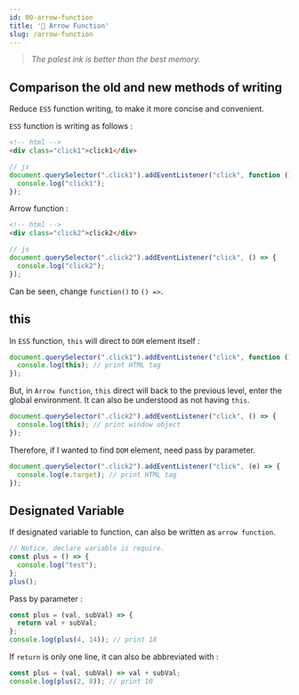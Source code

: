 ```yaml
---
id: 00-arrow-function
title: '📜 Arrow Function'
slug: /arrow-function
---
```


> _The palest ink is better than the best memory._

## Comparison the old and new methods of writing

Reduce `ES5` function writing, to make it more concise and convenient.

`ES5` function is writing as follows :

```html
<!-- html -->
<div class="click1">click1</div>
```

```javascript
// js
document.querySelector(".click1").addEventListener("click", function () {
  console.log("click1");
});
```

Arrow function :

```html
<!-- html -->
<div class="click2">click2</div>
```

```javascript
// js
document.querySelector(".click2").addEventListener("click", () => {
  console.log("click2");
});
```

Can be seen, change `function()` to `() =>`.

## this

In `ES5` function, `this` will direct to `DOM` element itself :

```javascript
document.querySelector(".click1").addEventListener("click", function () {
  console.log(this); // print HTML tag
});
```

But, in `Arrow function`, `this` direct will back to the previous level, enter the global environment. It can also be understood as not having `this`.

```javascript
document.querySelector(".click2").addEventListener("click", () => {
  console.log(this); // print window object
});
```

Therefore, if I wanted to find `DOM` element, need pass by parameter.

```javascript
document.querySelector(".click2").addEventListener("click", (e) => {
  console.log(e.target); // print HTML tag
});
```

## Designated Variable

If designated variable to function, can also be written as `arrow function`.

```javascript
// Notice, declare variable is require.
const plus = () => {
  console.log("test");
};
plus();
```

Pass by parameter :

```javascript
const plus = (val, subVal) => {
  return val + subVal;
};
console.log(plus(4, 14)); // print 18
```

If `return` is only one line, it can also be abbreviated with :

```javascript
const plus = (val, subVal) => val + subVal;
console.log(plus(2, 8)); // print 10
```
